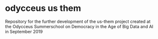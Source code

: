 # odycceus us them
Repository for the further development of the us-them project created at the Odycceus Summerschool on Democracy in the Age of Big Data and AI in September 2019 
